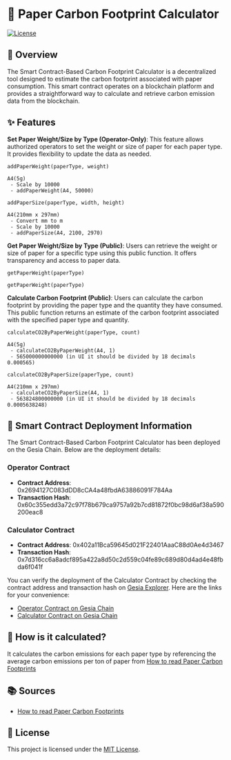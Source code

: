# 🌳 Paper Carbon Footprint Calculator

[![License](https://img.shields.io/badge/License-MIT-blue.svg)](LICENSE)

## 📖 Overview
The Smart Contract-Based Carbon Footprint Calculator is a decentralized tool designed to estimate the carbon footprint associated with paper consumption. This smart contract operates on a blockchain platform and provides a straightforward way to calculate and retrieve carbon emission data from the blockchain.

## ✨ Features
**Set Paper Weight/Size by Type (Operator-Only)**: This feature allows authorized operators to set the weight or size of paper for each paper type. It provides flexibility to update the data as needed.
```
addPaperWeight(paperType, weight)

A4(5g)
 - Scale by 10000
 - addPaperWeight(A4, 50000)
```
```
addPaperSize(paperType, width, height)

A4(210mm x 297mm)
 - Convert mm to m
 - Scale by 10000
 - addPaperSize(A4, 2100, 2970)
```

**Get Paper Weight/Size by Type (Public)**: Users can retrieve the weight or size of paper for a specific type using this public function. It offers transparency and access to paper data.
```
getPaperWeight(paperType)
```
```
getPaperWeight(paperType)
```

**Calculate Carbon Footprint (Public)**: Users can calculate the carbon footprint by providing the paper type and the quantity they have consumed. This public function returns an estimate of the carbon footprint associated with the specified paper type and quantity.
```
calculateCO2ByPaperWeight(paperType, count)

A4(5g)
 - calculateCO2ByPaperWeight(A4, 1)
 - 565000000000000 (in UI it should be divided by 18 decimals 0.000565)
```
```
calculateCO2ByPaperSize(paperType, count)

A4(210mm x 297mm)
 - calculateCO2ByPaperSize(A4, 1)
 - 563824800000000 (in UI it should be divided by 18 decimals 0.0005638248)
```

## 🚀 Smart Contract Deployment Information

The Smart Contract-Based Carbon Footprint Calculator has been deployed on the Gesia Chain. Below are the deployment details:

### Operator Contract

- **Contract Address**: 0x2694127C083dDD8cCA4a48fbdA63886091F784Aa
- **Transaction Hash**: 0x60c355edd3a72c97f78b679ca9757a92b7cd81872f0bc98d6af38a590200eac8

### Calculator Contract

- **Contract Address**: 0x402a11Bca59645d021F22401AaaC88d0Ae4d3467
- **Transaction Hash**: 0x7d316cc6a8adcf895a422a8d50c2d559c04fe89c689d80d4ad4e48fbda6f041f

You can verify the deployment of the Calculator Contract by checking the contract address and transaction hash on [Gesia Explorer](https://explorer.gesia.io). Here are the links for your convenience:

- [Operator Contract on Gesia Chain](https://explorer.gesia.io/address/0x2694127C083dDD8cCA4a48fbdA63886091F784Aa)
- [Calculator Contract on Gesia Chain](https://explorer.gesia.io/address/0x402a11Bca59645d021F22401AaaC88d0Ae4d3467)

## 📝 How is it calculated?
It calculates the carbon emissions for each paper type by referencing the average carbon emissions per ton of paper from [How to read Paper Carbon Footprints](https://www.holmen.com/en/paper/sustainability/sustainability-stories/how-to-undrestand-carbon-footprints)

## 📚 Sources
- [How to read Paper Carbon Footprints](https://www.holmen.com/en/paper/sustainability/sustainability-stories/how-to-undrestand-carbon-footprints)

## 📄 License
This project is licensed under the [MIT License](LICENSE).
